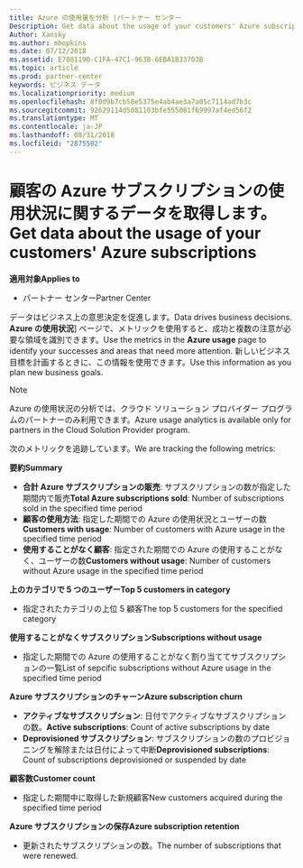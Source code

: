 ```yaml
---
title: Azure の使用量を分析 |パートナー センター
Description: Get data about the usage of your customers' Azure subscriptions.
Author: Xansky
ms.author: mhopkins
ms.date: 07/12/2018
ms.assetid: E7081190-C1FA-47C1-963B-6EBA1B33703B
ms.topic: article
ms.prod: partner-center
keywords: ビジネス データ
ms.localizationpriority: medium
ms.openlocfilehash: 8f0d9b7cb58e5375e4ab4ae3a7a05c7114ad7b3c
ms.sourcegitcommit: 92629114d5081103bfe555081f69997af4ed56f2
ms.translationtype: MT
ms.contentlocale: ja-JP
ms.lasthandoff: 08/31/2018
ms.locfileid: "2875502"
---
```

# <a name="get-data-about-the-usage-of-your-customers-azure-subscriptions"></a><span data-ttu-id="50e98-103">顧客の Azure サブスクリプションの使用状況に関するデータを取得します。</span><span class="sxs-lookup"><span data-stu-id="50e98-103">Get data about the usage of your customers' Azure subscriptions</span></span> 

**<span data-ttu-id="50e98-104">適用対象</span><span class="sxs-lookup"><span data-stu-id="50e98-104">Applies to</span></span>**
- <span data-ttu-id="50e98-105">パートナー センター</span><span class="sxs-lookup"><span data-stu-id="50e98-105">Partner Center</span></span>

<span data-ttu-id="50e98-106">データはビジネス上の意思決定を促進します。</span><span class="sxs-lookup"><span data-stu-id="50e98-106">Data drives business decisions.</span></span> <span data-ttu-id="50e98-107">**Azure の使用状況**] ページで、メトリックを使用すると、成功と複数の注意が必要な領域を識別できます。</span><span class="sxs-lookup"><span data-stu-id="50e98-107">Use the metrics in the **Azure usage** page to identify your successes and areas that need more attention.</span></span> <span data-ttu-id="50e98-108">新しいビジネス目標を計画するときに、この情報を使用できます。</span><span class="sxs-lookup"><span data-stu-id="50e98-108">Use this information as you plan new business goals.</span></span>

> [!NOTE]
> <span data-ttu-id="50e98-109">Azure の使用状況の分析では、クラウド ソリューション プロバイダー プログラムのパートナーのみ利用できます。</span><span class="sxs-lookup"><span data-stu-id="50e98-109">Azure usage  analytics is available only for partners in the Cloud Solution Provider program.</span></span>

<span data-ttu-id="50e98-110">次のメトリックを追跡しています。</span><span class="sxs-lookup"><span data-stu-id="50e98-110">We are tracking the following metrics:</span></span>

**<span data-ttu-id="50e98-111">要約</span><span class="sxs-lookup"><span data-stu-id="50e98-111">Summary</span></span>**  
 - <span data-ttu-id="50e98-112">**合計 Azure サブスクリプションの販売**: サブスクリプションの数が指定した期間内で販売</span><span class="sxs-lookup"><span data-stu-id="50e98-112">**Total Azure subscriptions sold**: Number of subscriptions sold in the specified time period</span></span>  
 - <span data-ttu-id="50e98-113">**顧客の使用方法**: 指定した期間での Azure の使用状況とユーザーの数</span><span class="sxs-lookup"><span data-stu-id="50e98-113">**Customers with usage**: Number of customers with Azure usage in the specified time period</span></span>  
 - <span data-ttu-id="50e98-114">**使用することがなく顧客**: 指定された期間での Azure の使用することがなく、ユーザーの数</span><span class="sxs-lookup"><span data-stu-id="50e98-114">**Customers without usage**: Number of customers without Azure usage in the specified time period</span></span>  

**<span data-ttu-id="50e98-115">上のカテゴリで 5 つのユーザー</span><span class="sxs-lookup"><span data-stu-id="50e98-115">Top 5 customers in category</span></span>**  
 -  <span data-ttu-id="50e98-116">指定されたカテゴリの上位 5 顧客</span><span class="sxs-lookup"><span data-stu-id="50e98-116">The top 5 customers for the specified category</span></span>  

**<span data-ttu-id="50e98-117">使用することがなくサブスクリプション</span><span class="sxs-lookup"><span data-stu-id="50e98-117">Subscriptions without usage</span></span>**  
 -  <span data-ttu-id="50e98-118">指定した期間での Azure の使用することがなく割り当ててサブスクリプションの一覧</span><span class="sxs-lookup"><span data-stu-id="50e98-118">List of sepcific subscriptions without Azure usage in the specified time period</span></span>  

**<span data-ttu-id="50e98-119">Azure サブスクリプションのチャーン</span><span class="sxs-lookup"><span data-stu-id="50e98-119">Azure subscription churn</span></span>**  
 - <span data-ttu-id="50e98-120">**アクティブなサブスクリプション**: 日付でアクティブなサブスクリプションの数。</span><span class="sxs-lookup"><span data-stu-id="50e98-120">**Active subscriptions**: Count of active subscriptions by date</span></span>  
 - <span data-ttu-id="50e98-121">**Deprovisioned サブスクリプション**: サブスクリプションの数のプロビジョニングを解除または日付によって中断</span><span class="sxs-lookup"><span data-stu-id="50e98-121">**Deprovisioned subscriptions**: Count of subscriptions deprovisioned or suspended by date</span></span>  

**<span data-ttu-id="50e98-122">顧客数</span><span class="sxs-lookup"><span data-stu-id="50e98-122">Customer count</span></span>**
 - <span data-ttu-id="50e98-123">指定した期間中に取得した新規顧客</span><span class="sxs-lookup"><span data-stu-id="50e98-123">New customers acquired during the specified time period</span></span>  

**<span data-ttu-id="50e98-124">Azure サブスクリプションの保存</span><span class="sxs-lookup"><span data-stu-id="50e98-124">Azure subscription retention</span></span>**  
 - <span data-ttu-id="50e98-125">更新されたサブスクリプションの数。</span><span class="sxs-lookup"><span data-stu-id="50e98-125">The number of subscriptions that were renewed.</span></span>   
  
